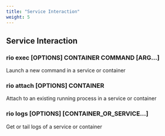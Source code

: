 ```yaml
---
title: "Service Interaction"
weight: 5
---
```


## Service Interaction

### rio exec [OPTIONS] CONTAINER COMMAND [ARG...]

Launch a new command in a service or container

### rio attach [OPTIONS] CONTAINER

Attach to an existing running process in a service or container

### rio logs [OPTIONS] [CONTAINER_OR_SERVICE...]

Get or tail logs of a service or container
